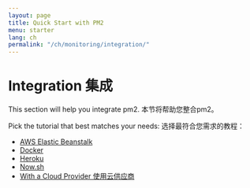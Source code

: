 ```yaml
---
layout: page
title: Quick Start with PM2
menu: starter
lang: ch
permalink: "/ch/monitoring/integration/"
---
```


# Integration 集成

This section will help you integrate pm2. 本节将帮助您整合pm2。

Pick the tutorial that best matches your needs: 选择最符合您需求的教程：

- [AWS Elastic Beanstalk](monitoring/integration/beanstalk.md)
- [Docker](monitoring/integration/docker.md)
- [Heroku](monitoring/integration/heroku.md)
- [Now.sh](monitoring/integration/now.md)
- [With a Cloud Provider 使用云供应商](monitoring/integration/cloud-providers.md)